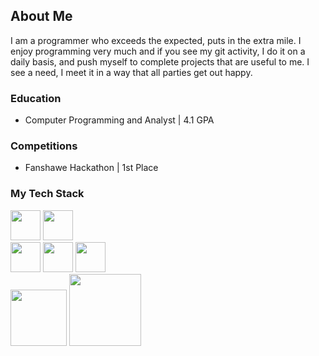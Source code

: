## About Me
I am a programmer who exceeds the expected, puts in the extra mile. I enjoy programming very much and if you see my git activity, I do it on a daily basis, and push myself to complete projects that are useful to me. I see a need, I meet it in a way that all parties get out happy.

### Education
- Computer Programming and Analyst | 4.1 GPA

### Competitions
- Fanshawe Hackathon | 1st Place

### My Tech Stack
<img src="https://github.com/user-attachments/assets/5f746a78-2b61-4a69-9830-be681030069e" width="48">
<img src="https://github.com/user-attachments/assets/1f0bfd68-a8f3-4e6a-9ce5-ae1ac625ab94" width="48">
<br />
<img src="https://github.com/user-attachments/assets/c062bab5-9b4c-4f57-b1f5-a427108baa75" width="48">
<img src="https://github.com/user-attachments/assets/6083dbc2-6ee0-4dc2-8d64-11bbedbee643" width="48">
<img src="https://github.com/user-attachments/assets/b1090269-e6fe-43a2-bbae-9468b6154151" width="48">
<br />
<img src="https://github.com/user-attachments/assets/bc817b9e-f73d-4141-9b35-050c6c7fffc0" width="90">
<img src="https://github.com/user-attachments/assets/ba8c72ff-d78c-4480-9660-6a900930d865" width="115">
